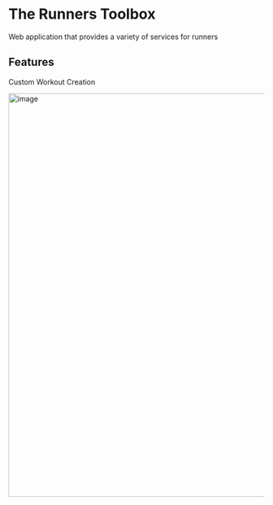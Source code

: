 # The Runners Toolbox
Web application that provides a variety of services for runners

<h2>Features</h2>
<p></p>Custom Workout Creation</p>
<img width="794" alt="image" src="https://github.com/ben-burie/TheRunnersToolbox/assets/152656785/60bc4faf-669e-4088-82cd-cd7062247a1e">
